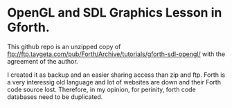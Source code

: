 # OpenGL and SDL Graphics Lesson in Gforth.

This github repo is an unzipped copy of ftp://ftp.taygeta.com/pub/Forth/Archive/tutorials/gforth-sdl-opengl/ with the agreement of the author.

I created it as backup and an easier sharing access than zip and ftp. Forth is a very interessig old language and lot of websites are down and their Forth code source lost. Therefore, in my opinion, for perinity, forth code databases need to be duplicated.
